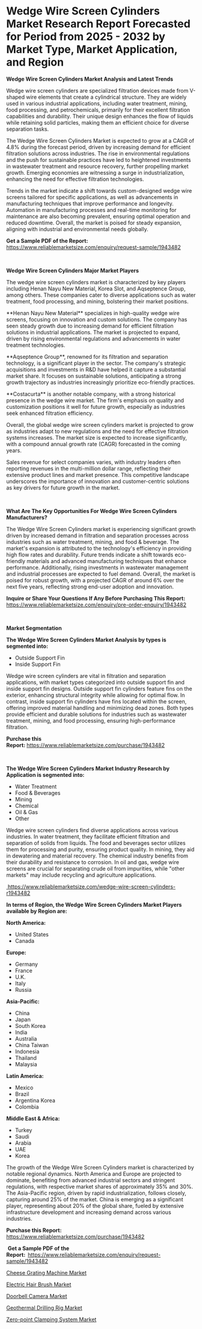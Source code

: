 <p><h1>Wedge Wire Screen Cylinders Market Research Report Forecasted for Period from 2025 -  2032 by Market Type, Market Application, and Region</h1></p><p><strong>Wedge Wire Screen Cylinders Market Analysis and Latest Trends</strong></p>
<p><p>Wedge wire screen cylinders are specialized filtration devices made from V-shaped wire elements that create a cylindrical structure. They are widely used in various industrial applications, including water treatment, mining, food processing, and petrochemicals, primarily for their excellent filtration capabilities and durability. Their unique design enhances the flow of liquids while retaining solid particles, making them an efficient choice for diverse separation tasks.</p><p>The Wedge Wire Screen Cylinders Market is expected to grow at a CAGR of 4.8% during the forecast period, driven by increasing demand for efficient filtration solutions across industries. The rise in environmental regulations and the push for sustainable practices have led to heightened investments in wastewater treatment and resource recovery, further propelling market growth. Emerging economies are witnessing a surge in industrialization, enhancing the need for effective filtration technologies. </p><p>Trends in the market indicate a shift towards custom-designed wedge wire screens tailored for specific applications, as well as advancements in manufacturing techniques that improve performance and longevity. Automation in manufacturing processes and real-time monitoring for maintenance are also becoming prevalent, ensuring optimal operation and reduced downtime. Overall, the market is poised for steady expansion, aligning with industrial and environmental needs globally.</p></p>
<p><strong>Get a Sample PDF of the Report:&nbsp;</strong> <a href="https://www.reliablemarketsize.com/enquiry/request-sample/1943482?utm_campaign=2115&utm_medium=2&utm_source=Github&utm_content=ia&utm_term=08042025&utm_id=wedge-wire-screen-cylinders">https://www.reliablemarketsize.com/enquiry/request-sample/1943482</a></p>
<p>&nbsp;</p>
<p><strong>Wedge Wire Screen Cylinders Major Market Players</strong></p>
<p><p>The wedge wire screen cylinders market is characterized by key players including Henan Nayu New Material, Korea Slot, and Aqseptence Group, among others. These companies cater to diverse applications such as water treatment, food processing, and mining, bolstering their market positions.</p><p>**Henan Nayu New Material** specializes in high-quality wedge wire screens, focusing on innovation and custom solutions. The company has seen steady growth due to increasing demand for efficient filtration solutions in industrial applications. The market is projected to expand, driven by rising environmental regulations and advancements in water treatment technologies.</p><p>**Aqseptence Group**, renowned for its filtration and separation technology, is a significant player in the sector. The company's strategic acquisitions and investments in R&D have helped it capture a substantial market share. It focuses on sustainable solutions, anticipating a strong growth trajectory as industries increasingly prioritize eco-friendly practices.</p><p>**Costacurta** is another notable company, with a strong historical presence in the wedge wire market. The firm's emphasis on quality and customization positions it well for future growth, especially as industries seek enhanced filtration efficiency. </p><p>Overall, the global wedge wire screen cylinders market is projected to grow as industries adapt to new regulations and the need for effective filtration systems increases. The market size is expected to increase significantly, with a compound annual growth rate (CAGR) forecasted in the coming years.</p><p>Sales revenue for select companies varies, with industry leaders often reporting revenues in the multi-million dollar range, reflecting their extensive product lines and market presence. This competitive landscape underscores the importance of innovation and customer-centric solutions as key drivers for future growth in the market.</p></p>
<p>&nbsp;</p>
<p><strong>What Are The Key Opportunities For Wedge Wire Screen Cylinders Manufacturers?</strong></p>
<p><p>The Wedge Wire Screen Cylinders market is experiencing significant growth driven by increased demand in filtration and separation processes across industries such as water treatment, mining, and food & beverage. The market's expansion is attributed to the technology's efficiency in providing high flow rates and durability. Future trends indicate a shift towards eco-friendly materials and advanced manufacturing techniques that enhance performance. Additionally, rising investments in wastewater management and industrial processes are expected to fuel demand. Overall, the market is poised for robust growth, with a projected CAGR of around 6% over the next five years, reflecting strong end-user adoption and innovation.</p></p>
<p><strong>Inquire or Share Your Questions If Any Before Purchasing This Report:</strong> <a href="https://www.reliablemarketsize.com/enquiry/pre-order-enquiry/1943482?utm_campaign=2115&utm_medium=2&utm_source=Github&utm_content=ia&utm_term=08042025&utm_id=wedge-wire-screen-cylinders">https://www.reliablemarketsize.com/enquiry/pre-order-enquiry/1943482</a></p>
<p>&nbsp;</p>
<p><strong>Market Segmentation</strong></p>
<p><strong>The Wedge Wire Screen Cylinders Market Analysis by types is segmented into:</strong></p>
<p><ul><li>Outside Support Fin</li><li>Inside Support Fin</li></ul></p>
<p><p>Wedge wire screen cylinders are vital in filtration and separation applications, with market types categorized into outside support fin and inside support fin designs. Outside support fin cylinders feature fins on the exterior, enhancing structural integrity while allowing for optimal flow. In contrast, inside support fin cylinders have fins located within the screen, offering improved material handling and minimizing dead zones. Both types provide efficient and durable solutions for industries such as wastewater treatment, mining, and food processing, ensuring high-performance filtration.</p></p>
<p><strong>Purchase this Report:&nbsp;</strong><a href="https://www.reliablemarketsize.com/purchase/1943482?utm_campaign=2115&utm_medium=2&utm_source=Github&utm_content=ia&utm_term=08042025&utm_id=wedge-wire-screen-cylinders">https://www.reliablemarketsize.com/purchase/1943482</a></p>
<p>&nbsp;</p>
<p><strong>The Wedge Wire Screen Cylinders Market Industry Research by Application is segmented into:</strong></p>
<p><ul><li>Water Treatment</li><li>Food & Beverages</li><li>Mining</li><li>Chemical</li><li>Oil & Gas</li><li>Other</li></ul></p>
<p><p>Wedge wire screen cylinders find diverse applications across various industries. In water treatment, they facilitate efficient filtration and separation of solids from liquids. The food and beverages sector utilizes them for processing and purity, ensuring product quality. In mining, they aid in dewatering and material recovery. The chemical industry benefits from their durability and resistance to corrosion. In oil and gas, wedge wire screens are crucial for separating crude oil from impurities, while "other markets" may include recycling and agriculture applications.</p></p>
<p><a href="https://www.reliablemarketsize.com/wedge-wire-screen-cylinders-r1943482?utm_campaign=2115&utm_medium=2&utm_source=Github&utm_content=ia&utm_term=08042025&utm_id=wedge-wire-screen-cylinders">&nbsp;https://www.reliablemarketsize.com/wedge-wire-screen-cylinders-r1943482</a></p>
<p><strong>In terms of Region, the Wedge Wire Screen Cylinders Market Players available by Region are:</strong></p>
<p>
    <p> <strong> North America: </strong>
        <ul>
            <li>United States</li>
            <li>Canada</li>
        </ul>
        </p> 
    <p> <strong> Europe: </strong>
        <ul>
            <li>Germany</li>
            <li>France</li>
            <li>U.K.</li>
            <li>Italy</li>
            <li>Russia</li>
        </ul>
        </p> 
    <p> <strong> Asia-Pacific: </strong>
        <ul>
            <li>China</li>
            <li>Japan</li>
            <li>South Korea</li>
            <li>India</li>
            <li>Australia</li>
            <li>China Taiwan</li>
            <li>Indonesia</li>
            <li>Thailand</li>
            <li>Malaysia</li>
        </ul>
        </p> 
    <p> <strong> Latin America: </strong>
        <ul>
            <li>Mexico</li>
            <li>Brazil</li>
            <li>Argentina Korea</li>
            <li>Colombia</li>
        </ul>
        </p> 
    <p> <strong> Middle East & Africa: </strong>
        <ul>
            <li>Turkey</li>
            <li>Saudi</li>
            <li>Arabia</li>
            <li>UAE</li>
            <li>Korea</li>
        </ul>
    </p>
    </p>
<p><p>The growth of the Wedge Wire Screen Cylinders market is characterized by notable regional dynamics. North America and Europe are projected to dominate, benefiting from advanced industrial sectors and stringent regulations, with respective market shares of approximately 35% and 30%. The Asia-Pacific region, driven by rapid industrialization, follows closely, capturing around 25% of the market. China is emerging as a significant player, representing about 20% of the global share, fueled by extensive infrastructure development and increasing demand across various industries.</p></p>
<p><strong>Purchase this Report: </strong><a href="https://www.reliablemarketsize.com/purchase/1943482?utm_campaign=2115&utm_medium=2&utm_source=Github&utm_content=ia&utm_term=08042025&utm_id=wedge-wire-screen-cylinders">https://www.reliablemarketsize.com/purchase/1943482</a></p>
<p>&nbsp;<strong>Get a Sample PDF of the Report:&nbsp;&nbsp;</strong><a href="https://www.reliablemarketsize.com/enquiry/request-sample/1943482?utm_campaign=2115&utm_medium=2&utm_source=Github&utm_content=ia&utm_term=08042025&utm_id=wedge-wire-screen-cylinders">https://www.reliablemarketsize.com/enquiry/request-sample/1943482</a></p>
<p><strong></strong></p>
<p><p><a href="https://github.com/drevertevell/Market-Research-Report-List-1/blob/main/cheese-grating-machine-market.md?utm_campaign=2115&utm_medium=2&utm_source=Github&utm_content=ia&utm_term=08042025&utm_id=wedge-wire-screen-cylinders">Cheese Grating Machine Market</a></p><p><a href="https://github.com/lazregaartun/Market-Research-Report-List-1/blob/main/electric-hair-brush-market.md?utm_campaign=2115&utm_medium=2&utm_source=Github&utm_content=ia&utm_term=08042025&utm_id=wedge-wire-screen-cylinders">Electric Hair Brush Market</a></p><p><a href="https://github.com/ienamoun/Market-Research-Report-List-1/blob/main/doorbell-camera-market.md?utm_campaign=2115&utm_medium=2&utm_source=Github&utm_content=ia&utm_term=08042025&utm_id=wedge-wire-screen-cylinders">Doorbell Camera Market</a></p><p><a href="https://github.com/jolashta/Market-Research-Report-List-1/blob/main/geothermal-drilling-rig-market.md?utm_campaign=2115&utm_medium=2&utm_source=Github&utm_content=ia&utm_term=08042025&utm_id=wedge-wire-screen-cylinders">Geothermal Drilling Rig Market</a></p><p><a href="https://github.com/elhibacajka/Market-Research-Report-List-1/blob/main/zero-point-clamping-system-market.md?utm_campaign=2115&utm_medium=2&utm_source=Github&utm_content=ia&utm_term=08042025&utm_id=wedge-wire-screen-cylinders">Zero-point Clamping System Market</a></p></p>